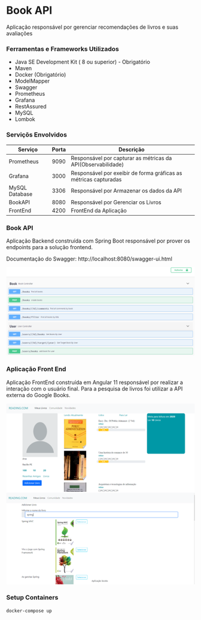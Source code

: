 # Book API

Aplicação responsável por gerenciar recomendações de livros e suas avaliações

### Ferramentas e Frameworks Utilizados

- Java SE Development Kit ( 8 ou superior) - Obrigatório
- Maven
- Docker (Obrigatório)
- ModelMapper
- Swagger
- Prometheus
- Grafana
- RestAssured
- MySQL
- Lombok

### Serviçõs Envolvidos

| Serviço                  | Porta      | Descrição                                         |
|--------------------------|------------|---------------------------------------------------|
| Prometheus               | 9090       | Responsável por capturar as métricas da API(Observabilidade)  |
| Grafana                  | 3000       | Responsável por exeibir de forma gráficas as métricas capturadas                        | 
| MySQL Database           | 3306       | Responsável por Armazenar os dados da API         |
| BookAPI                  | 8080       | Responsável por Gerenciar os Livros                      |
| FrontEnd                 | 4200       | FrontEnd da Aplicação                      |

### Book API

Aplicação Backend construída com Spring Boot responsável por prover os endpoints para a solução frontend.

Documentação do Swagger: http://localhost:8080/swagger-ui.html

<img src="img/swagger.PNG">

### Aplicação Front End

Aplicação FrontEnd construída em Angular 11 responsável por realizar a interação com o usuário final.
Para a pesquisa de livros foi utilizar a API externa do Google Books.

<img src="img/principal.png">
<img src="img/autocomplete.png">


### Setup Containers

```sh
docker-compose up
```

